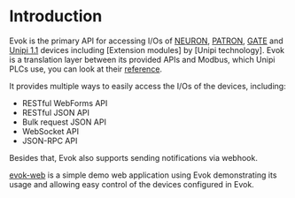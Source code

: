 # Introduction

Evok is the primary API for accessing I/Os of [NEURON], [PATRON], [GATE] and [Unipi 1.1] devices including [Extension modules] by [Unipi technology]. Evok is a translation layer between its provided APIs and Modbus, which Unipi PLCs use, you can look at their [reference](https://kb.unipi.technology/en:sw:02-apis:02-modbus-tcp).

It provides multiple ways to easily access the I/Os of the devices, including:

- RESTful WebForms API
- RESTful JSON API
- Bulk request JSON API
- WebSocket API
- JSON-RPC API

Besides that, Evok also supports sending notifications via webhook.

[evok-web](https://github.com/UniPiTechnology/evok-web-jq) is a simple demo web application using Evok demonstrating its usage and allowing easy control of the devices configured in Evok.

[NEURON]:https://www.unipi.technology/products/unipi-neuron-3?categoryId=2
[PATRON]:https://www.unipi.technology/products/unipi-patron-374
[GATE]:https://www.unipi.technology/products/unipi-gate-388
[Unipi 1.1]:https://www.unipi.technology/products/unipi-1-1-1-1-lite-19?categoryId=1
